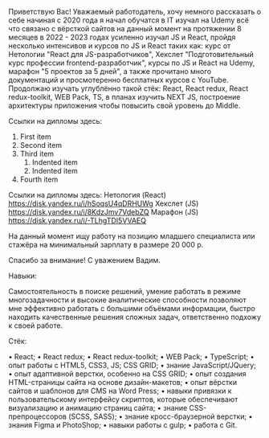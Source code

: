 Приветствую Вас! Уважаемый работодатель, хочу немного рассказать о себе начиная с 2020 года я начал обучатся в IT изучал на Udemy всё что связано с вёрсткой сайтов на данный момент на протяжении 8 месяцев в 2022 - 2023 годах усиленно изучал JS и React, пройдя несколько интенсивов и курсов по JS и React таких как: курс от Нетологии "React для JS-разработчиков", Хекслет "Подготовительный курс профессии frontend-разработчик", курсы по JS и React на Udemy, марафон "5 проектов за 5 дней", а также прочитано много документаций и просмотеренно бесплатных курсов с YouTube. Продолжаю изучать углублённо такой стёк: React, React redux, React redux-toolkit, WEB Pack, TS, в планах изучить NEXT JS, построение архитектуры приложения чтобы повысить свой уровень до Middle.

Ссылки на дипломы здесь:
<ol>
  <li>First item</li>
  <li>Second item</li>
  <li>Third item
    <ol>
      <li>Indented item</li>
      <li>Indented item</li>
    </ol>
  </li>
  <li>Fourth item</li>
</ol>

Ссылки на дипломы здесь:
Нетология (React) https://disk.yandex.ru/i/hSoqsU4qDRHUWg
Хекслет (JS) https://disk.yandex.ru/i/8KdzJmv7VdebZQ
Марафон (JS) https://disk.yandex.ru/i/-TLhgTDI5VVAEQ

На данный момент ищу работу на позицию младшего специалиста или стажёра на минимальный зарплату в размере 20 000 р.

Спасибо за внимание! С уважением Вадим.

Навыки:

Самостоятельность в поиске решений, умение работать в режиме многозадачности и высокие аналитические способности позволяют мне эффективно работать с большими объёмами информации, быстро находить качественные решения сложных задач, ответственно подхожу к своей работе.

Стёк:

• React;
• React redux;
• React redux-toolkit;
• WEB Pack;
• TypeScript;
• опыт работы с HTML5, CSS3, JS; CSS GRID;
• знание JavaScript/JQuery;
• опыт адаптивной верстки, особенно на CSS GRID;
• опыт создания HTML-страницы сайта на основе дизайн-макетов; • опыт вёрстки сайтов и шаблонов для CMS на Word Press; • навыки привязки к пользовательскому интерфейсу скриптов, которые обеспечивают визуализацию и анимацию страниц сайта;
• знание CSS-препроцессоров (SCSS, SASS);
• знание кросс-браузерной верстки; • знания Figma и PhotoShop;
• навыки работы с gulp;
• работа с Git.

